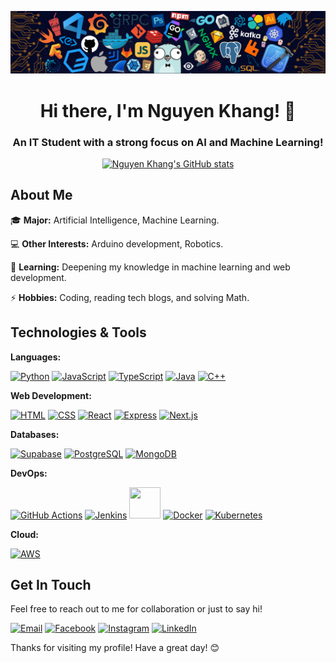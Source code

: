 <div align="center">

![Background Image](./images/background.png)

# Hi there, I'm Nguyen Khang! 👋

### An IT Student with a strong focus on AI and Machine Learning!

[![Nguyen Khang's GitHub stats](https://github-readme-stats.vercel.app/api?username=khangronky&show_icons=true&theme=transparent)](https://github.com/anuraghazra/github-readme-stats)

</div>

## About Me

🎓 **Major:** Artificial Intelligence, Machine Learning.

💻 **Other Interests:** Arduino development, Robotics.

🌱 **Learning:** Deepening my knowledge in machine learning and web development.

⚡ **Hobbies:** Coding, reading tech blogs, and solving Math.

## Technologies & Tools

**Languages:**

<a href="https://python.org/"><img src="https://cdn.jsdelivr.net/npm/devicon/icons/python/python-original.svg" alt="Python" width="50" height="50"/></a>
<a href="https://javascript.com/"><img src="https://cdn.jsdelivr.net/npm/devicon/icons/javascript/javascript-original.svg" alt="JavaScript" width="50" height="50"/></a>
<a href="https://typescriptlang.org/"><img src="https://cdn.jsdelivr.net/npm/devicon/icons/typescript/typescript-original.svg" alt="TypeScript" width="50" height="50"/></a>
<a href="https://java.com/"><img src="https://cdn.jsdelivr.net/npm/devicon/icons/java/java-original.svg" alt="Java" width="50" height="50"/></a>
<a href="https://isocpp.org/"><img src="https://cdn.jsdelivr.net/npm/devicon/icons/cplusplus/cplusplus-original.svg" alt="C++" width="50" height="50"/></a>

**Web Development:**

<a href="https://developer.mozilla.org/en-US/docs/Web/HTML"><img src="https://cdn.jsdelivr.net/npm/devicon/icons/html5/html5-original.svg" alt="HTML" width="50" height="50"/></a>
<a href="https://developer.mozilla.org/en-US/docs/Web/CSS"><img src="https://cdn.jsdelivr.net/npm/devicon/icons/css3/css3-original.svg" alt="CSS" width="50" height="50"/></a>
<a href="https://reactjs.org/"><img src="https://cdn.jsdelivr.net/npm/devicon/icons/react/react-original.svg" alt="React" width="50" height="50"/></a>
<a href="https://expressjs.com/"><img src="https://cdn.jsdelivr.net/npm/devicon/icons/express/express-original.svg" alt="Express" width="50" height="50"/></a>
<a href="https://nextjs.org/"><img src="https://cdn.jsdelivr.net/npm/devicon/icons/nextjs/nextjs-original.svg" alt="Next.js" width="50" height="50"/></a>

**Databases:**

<a href="https://supabase.com/"><img src="https://cdn.jsdelivr.net/gh/devicons/devicon@latest/icons/supabase/supabase-original.svg" alt="Supabase" width="50" height="50"/></a>
<a href="https://postgresql.org/"><img src="https://cdn.jsdelivr.net/npm/devicon/icons/postgresql/postgresql-original.svg" alt="PostgreSQL" width="50" height="50"/></a>
<a href="https://mongodb.com/"><img src="https://cdn.jsdelivr.net/npm/devicon/icons/mongodb/mongodb-original.svg" alt="MongoDB" width="50" height="50"/></a>

**DevOps:**

<a href="https://github.com/features/actions"><img src="https://cdn.jsdelivr.net/gh/devicons/devicon@latest/icons/githubactions/githubactions-plain.svg" alt="GitHub Actions" width="50" height="50"/></a>
<a href="https://jenkins.io/"><img src="https://cdn.jsdelivr.net/npm/devicon/icons/jenkins/jenkins-original.svg" alt="Jenkins" width="50" height="50"/></a>
<a href="https://docs.ansible.com/"><img src="https://cdn.jsdelivr.net/gh/devicons/devicon@latest/icons/ansible/ansible-original.svg" width="50" height="50"/></a>
<a href="https://docker.com/"><img src="https://cdn.jsdelivr.net/npm/devicon/icons/docker/docker-original.svg" alt="Docker" width="50" height="50"/></a>
<a href="https://kubernetes.io/"><img src="https://cdn.jsdelivr.net/npm/devicon/icons/kubernetes/kubernetes-plain.svg" alt="Kubernetes" width="50" height="50"/></a>

**Cloud:**

<a href="https://aws.amazon.com/"><img src="https://cdn.jsdelivr.net/npm/devicon/icons/amazonwebservices/amazonwebservices-original-wordmark.svg" alt="AWS" width="50" height="50"/></a>

## Get In Touch

Feel free to reach out to me for collaboration or just to say hi!

<a href="mailto:nguyengiakhang646@gmail.com"><img src="https://github.com/user-attachments/assets/1d4a0a41-76fd-4d05-b38d-9e6c82459a5f" alt="Email" width="50" height="50"/></a>
<a href="https://facebook.com/khangronky"><img src="https://github.com/user-attachments/assets/b24fd000-d0ee-4ef2-97ef-f232fa933646" alt="Facebook" width="50" height="50"/></a>
<a href="https://instagram.com/khangronky"><img src="https://github.com/user-attachments/assets/99f7503c-de54-47d7-a667-83509cc1c873" alt="Instagram" width="50" height="50"/></a>
<a href="https://www.linkedin.com/in/khangronky"><img src="https://github.com/user-attachments/assets/c67721e3-8b86-4d52-ac01-e96690ec9e19" alt="LinkedIn" width="50" height="50"/></a>

Thanks for visiting my profile! Have a great day! 😊

